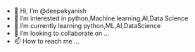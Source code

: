 - 👋 Hi, I’m @deepakyanish
- 👀 I’m interested in python,Machine learning,AI,Data Science
- 🌱 I’m currently learning python,ML,AI,DataScience
- 💞️ I’m looking to collaborate on ...
- 📫 How to reach me ...

<!---
deepakyanish/deepakyanish is a ✨ special ✨ repository because its `README.md` (this file) appears on your GitHub profile.
You can click the Preview link to take a look at your changes.
--->
